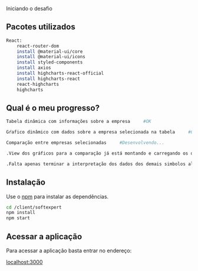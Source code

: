 Iniciando o desafio

## Pacotes utilizados
```bash
React:
    react-router-dom
    install @material-ui/core 
    install @material-ui/icons
    install styled-components 
    install axios 
    install highcharts-react-official 
    install highcharts-react 
    react-highcharts 
    highcharts 
```

## Qual é o meu progresso?
```bash
Tabela dinâmica com informações sobre a empresa     #OK

Gŕafico dinâmico com dados sobre a empresa selecionada na tabela     #OK

```
```bash
Comparação entre empresas selecionadas     #Desenvolvendo...

.View dos gráficos para a comparação já está montando e carregando os dados em gráficos dinamicante a partir do simbolo enviado pela url.

.Falta apenas terminar a interpretação dos dados dos demais simbolos além do primeiro
```
## Instalação

Use o [npm](https://www.npmjs.com/) para instalar as dependências.

```bash
cd /client/softexpert
npm install
npm start
```

## Acessar a aplicação
Para acessar a aplicação basta entrar no endereço:

[localhost:3000](http://localhost:3000)

